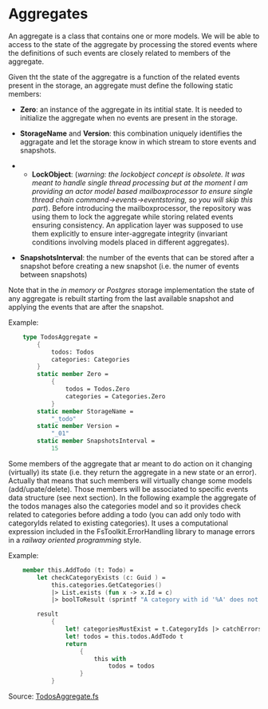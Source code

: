# Aggregates

An aggregate is a class that contains one or more models. We will be able to access to the state of the aggregate by processing the stored events where the definitions of such events are closely related to members of the aggregate. 

Given tht the state of the aggregatre is a function of the related events present in the storage, an aggregate must define the following static members:

- __Zero__: an instance of the aggregate in its intitial state. 
It is needed to initialize the aggregate when no events are present in the storage.
- __StorageName__ and  __Version__: this combination uniquely identifies the aggragate and let the storage know in which stream to store events and snapshots.

- - __LockObject__: (_warning: the lockobject concept is obsolete. It was meant to handle single thread processing but at the moment I am providing an actor model based mailboxprocessor to ensure single thread chain command->events->eventstoring, so you will skip this part_). Before introducing the mailboxprocessor, the repository was using them to lock the aggregate while storing related events ensuring consistency. An application layer was supposed to use them explicitly to ensure inter-aggregate integrity (invariant conditions involving models placed in different aggregates).
- __SnapshotsInterval__: the number of the events that can be stored after a snapshot before creating a new snapshot (i.e. the numer of events between snapshots)

Note that in the _in memory_ or _Postgres_ storage implementation the state of any aggregate is rebuilt starting from the last available snapshot and applying the events that are after the snapshot.

Example:
```FSharp
    type TodosAggregate =
        {
            todos: Todos
            categories: Categories
        }
        static member Zero =
            {
                todos = Todos.Zero
                categories = Categories.Zero
            }
        static member StorageName =
            "_todo"
        static member Version =
            "_01"
        static member SnapshotsInterval =
            15
```

Some members of the aggregate that ar meant to do action on it changing (virtually) its state (i.e. they return the aggregate in a new state or an error). Actually that means that such members will virtually change some models (add/upate/delete). Those members will be associated to specific events data structure (see next section).
In the following example the aggregate of the todos manages also the categories model and so it provides check related to categories before adding a todo (you can add only todo with categoryIds related to existing categories).
It uses a computational expression included in the FsToolkit.ErrorHandling library to manage errors in a _railway oriented programming_ style.

Example:
```FSharp
    member this.AddTodo (t: Todo) =
        let checkCategoryExists (c: Guid ) =
            this.categories.GetCategories() 
            |> List.exists (fun x -> x.Id = c) 
            |> boolToResult (sprintf "A category with id '%A' does not exist" c)

        result
            {
                let! categoriesMustExist = t.CategoryIds |> catchErrors checkCategoryExists
                let! todos = this.todos.AddTodo t
                return 
                    {
                        this with
                            todos = todos
                    }
            }
```


Source: [TodosAggregate.fs](https://github.com/tonyx/Sharpino/blob/main/Sharpino.Sample/aggregates/Todos/Aggregate.fs)
